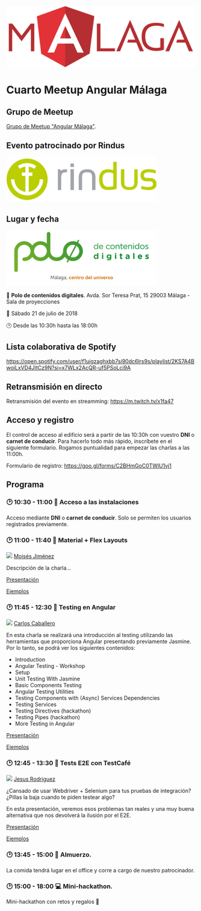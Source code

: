 <img src="logo_angular2.png">

# Cuarto Meetup Angular Málaga

## Grupo de Meetup

[Grupo de Meetup "Angular Málaga"](https://www.meetup.com/es-ES/Angular-Malaga/).

## Evento patrocinado por Rindus

<a href="https://www.rindus.de/"><img src="rindus-logo.png" width="400px"></a>

## Lugar y fecha

<img src="polo-digital-logo.png" width="400px">

:round_pushpin: **Polo de contenidos digitales**. Avda. Sor Teresa Prat, 15
29003 Málaga - Sala de proyecciones

:date: Sábado 21 de julio de 2018

:clock2: Desde las 10:30h hasta las 18:00h

## Lista colaborativa de Spotify
https://open.spotify.com/user/f1uigzaghxbb7si90dc6lrs9s/playlist/2KS7A4BwoiLxVD4JltCz9N?si=x7WLx2AcQR-uf5PSoLci9A

## Retransmisión en directo

Retransmisión del evento en streamming: https://m.twitch.tv/x1fa47

## Acceso y registro

El control de acceso al edificio será a partir de las 10:30h con vuestro **DNI** o **carnet de conducir**. Para hacerlo todo más rápido, inscríbete en el siguiente formulario. Rogamos puntualidad para empezar las charlas a las 11:00h.

Formulario de registro: https://goo.gl/forms/C2BHmGoC0TWlU1vj1

## Programa

### :clock2: 10:30 - 11:00 :pencil: Acceso a las instalaciones

Acceso mediante **DNI** o **carnet de conducir**. Solo se permiten los usuarios registrados previamente.

### :clock2: 11:00 - 11:40 :speech_balloon: Material + Flex Layouts

<a href="https://github.com/mjimenezmartin"><img src="https://avatars2.githubusercontent.com/u/14920061?s=460&v=4" width="20px"></a> [Moisés Jiménez](https://github.com/mjimenezmartin)

Descripción de la charla...

[Presentación]()

[Ejemplos]()

### :clock2: 11:45 - 12:30 :speech_balloon: Testing en Angular

<a href="https://github.com/Caballerog"><img src="https://avatars2.githubusercontent.com/u/8807391?s=460&v=4" width="20px"></a> [Carlos Caballero](https://github.com/Caballerog)

En esta charla se realizará una introducción al testing utilizando las herramientas que proporciona Angular presentando previamente Jasmine. Por lo tanto, se podrá ver los siguientes contenidos: 

- Introduction
- Angular Testing - Workshop
 - Setup
 - Unit Testing With Jasmine
 - Basic Components Testing
 - Angular Testing Utilities
 - Testing Components with (Async) Services Dependencies
 - Testing Services
 - Testing Directives (hackathon)
 - Testing Pipes (hackathon)
 - More Testing in Angular

[Presentación](https://caballerog.github.io/angular-testing-workshop/)

[Ejemplos](https://github.com/Caballerog/angular-testing-workshop)

### :clock2: 12:45 - 13:30 :speech_balloon: Tests E2E con TestCafé

<a href="https://github.com/Foxandxss"><img src="https://avatars3.githubusercontent.com/u/1087957?s=96&v=4" width="20px"></a> [Jesus Rodriguez](https://github.com/Foxandxss)

¿Cansado de usar Webdriver + Selenium para tus pruebas de integración? ¿Pillas la baja cuando te piden testear algo?

En esta presentación, veremos esos problemas tan reales y una muy buena alternativa que nos devolverá la ilusión por el E2E.

[Presentación](https://github.com/Foxandxss/am-testcafe/raw/master/presentacion.pdf)

[Ejemplos](https://github.com/Foxandxss/am-testcafe)

### :clock2: 13:45 - 15:00 :pizza: Almuerzo.

La comida tendrá lugar en el office y corre a cargo de nuestro patrocinador.

### :clock2: 15:00 - 18:00 :computer: Mini-hackathon.

Mini-hackathon con retos y regalos :gift:

